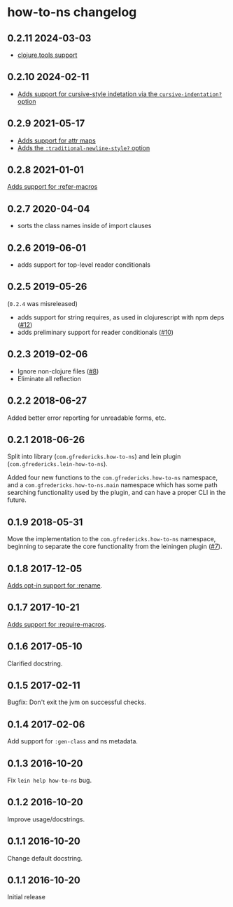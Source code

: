 # how-to-ns changelog

## 0.2.11 2024-03-03

- [clojure.tools support](https://github.com/gfredericks/how-to-ns/pull/22)

## 0.2.10 2024-02-11

- [Adds support for cursive-style indetation via the `cursive-indentation?` option](https://github.com/gfredericks/how-to-ns/pull/21)

## 0.2.9 2021-05-17

- [Adds support for attr maps](https://github.com/gfredericks/how-to-ns/pull/16)
- [Adds the `:traditional-newline-style?` option](https://github.com/gfredericks/how-to-ns/pull/17)

## 0.2.8 2021-01-01

[Adds support for :refer-macros](https://github.com/gfredericks/how-to-ns/pull/15)

## 0.2.7 2020-04-04

- sorts the class names inside of import clauses

## 0.2.6 2019-06-01

- adds support for top-level reader conditionals

## 0.2.5 2019-05-26

(`0.2.4` was misreleased)

- adds support for string requires, as used in clojurescript
  with npm deps ([#12](https://github.com/gfredericks/how-to-ns/pull/12))
- adds preliminary support for reader conditionals ([#10](https://github.com/gfredericks/how-to-ns/pull/10))

## 0.2.3 2019-02-06

- Ignore non-clojure files ([#8](https://github.com/gfredericks/how-to-ns/issues/8))
- Eliminate all reflection

## 0.2.2 2018-06-27

Added better error reporting for unreadable forms, etc.

## 0.2.1 2018-06-26

Split into library (`com.gfredericks.how-to-ns`) and lein plugin
(`com.gfredericks.lein-how-to-ns`).

Added four new functions to the `com.gfredericks.how-to-ns` namespace,
and a `com.gfredericks.how-to-ns.main` namespace which has some path
searching functionality used by the plugin, and can have a proper CLI
in the future.

## 0.1.9 2018-05-31

Move the implementation to the `com.gfredericks.how-to-ns` namespace,
beginning to separate the core functionality from the leiningen plugin
([#7](https://github.com/gfredericks/how-to-ns/pull/7)).

## 0.1.8 2017-12-05

[Adds opt-in support for :rename](https://github.com/gfredericks/how-to-ns/issues/5).

## 0.1.7 2017-10-21

[Adds support for :require-macros](https://github.com/gfredericks/how-to-ns/issues/4#issuecomment-338344766).

## 0.1.6 2017-05-10

Clarified docstring.

## 0.1.5 2017-02-11

Bugfix: Don't exit the jvm on successful checks.

## 0.1.4 2017-02-06

Add support for `:gen-class` and ns metadata.

## 0.1.3 2016-10-20

Fix `lein help how-to-ns` bug.

## 0.1.2 2016-10-20

Improve usage/docstrings.

## 0.1.1 2016-10-20

Change default docstring.

## 0.1.1 2016-10-20

Initial release
